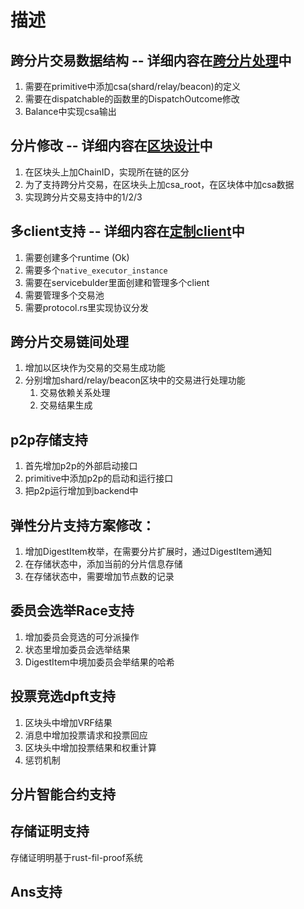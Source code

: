 # 描述
## 跨分片交易数据结构 -- 详细内容在[跨分片处理](../1-功能模块分析/3-跨分片处理.md)中
 1. 需要在primitive中添加csa(shard/relay/beacon)的定义
 2. 需要在dispatchable的函数里的DispatchOutcome修改
 3. Balance中实现csa输出
## 分片修改 -- 详细内容在[区块设计](../1-功能模块分析/1-区块设计.md)中
1. 在区块头上加ChainID，实现所在链的区分
2. 为了支持跨分片交易，在区块头上加csa_root，在区块体中加csa数据
3. 实现跨分片交易支持中的1/2/3

## 多client支持 -- 详细内容在[定制client](../1-功能模块分析/2-定制client.md)中
1. 需要创建多个runtime (Ok)
2. 需要多个`native_executor_instance`
3. 需要在servicebulder里面创建和管理多个client
4. 需要管理多个交易池
5. 需要protocol.rs里实现协议分发

## 跨分片交易链间处理
 1. 增加以区块作为交易的交易生成功能
 2. 分别增加shard/relay/beacon区块中的交易进行处理功能
    1. 交易依赖关系处理
    2. 交易结果生成
 

## p2p存储支持
1. 首先增加p2p的外部启动接口
2. primitive中添加p2p的启动和运行接口
3. 把p2p运行增加到backend中
   
##  弹性分片支持方案修改：
1. 增加DigestItem枚举，在需要分片扩展时，通过DigestItem通知
2. 在存储状态中，添加当前的分片信息存储
3. 在存储状态中，需要增加节点数的记录
## 委员会选举Race支持
1. 增加委员会竞选的可分派操作
2. 状态里增加委员会选举结果
3. DigestItem中境加委员会举结果的哈希

## 投票竞选dpft支持
1. 区块头中增加VRF结果
2. 消息中增加投票请求和投票回应
3. 区块头中增加投票结果和权重计算
4. 惩罚机制

## 分片智能合约支持

## 存储证明支持
存储证明明基于rust-fil-proof系统
## Ans支持